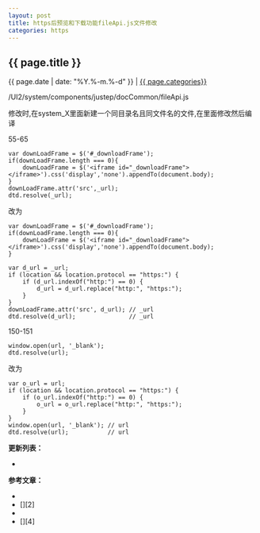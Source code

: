 ```yaml
---
layout: post
title: https后预览和下载功能fileApi.js文件修改
categories: https
---
```


## {{ page.title }}

{{ page.date | date: "%Y.%-m.%-d" }} | <a href="/archive#{{ page.categories }}">{{ page.categories}}</a>

/UI2/system/components/justep/docCommon/fileApi.js

修改时,在system_X里面新建一个同目录名且同文件名的文件,在里面修改然后编译

55-65

```
var downLoadFrame = $('#_downloadFrame');
if(downLoadFrame.length === 0){
	downLoadFrame = $('<iframe id="_downloadFrame"></iframe>').css('display','none').appendTo(document.body);
}
downLoadFrame.attr('src',_url);
dtd.resolve(_url);
```

改为

```
var downLoadFrame = $('#_downloadFrame');
if(downLoadFrame.length === 0){
	downLoadFrame = $('<iframe id="_downloadFrame"></iframe>').css('display','none').appendTo(document.body);
}

var d_url = _url;
if (location && location.protocol == "https:") {
	if (d_url.indexOf("http:") == 0) {
		d_url = d_url.replace("http:", "https:");
	}
}
downLoadFrame.attr('src', d_url); // _url
dtd.resolve(d_url);               // _url
```

150-151

```
window.open(url, '_blank');
dtd.resolve(url);
```

改为

```
var o_url = url;
if (location && location.protocol == "https:") {
	if (o_url.indexOf("http:") == 0) {
		o_url = o_url.replace("http:", "https:");
	}
}
window.open(url, '_blank'); // url
dtd.resolve(url);           // url
```

**更新列表：**

*



**参考文章：**

* [][1]
* [][2]
* [][3]
* [][4]


[1]: 
[2]: 
[3]: 
[4]: 
